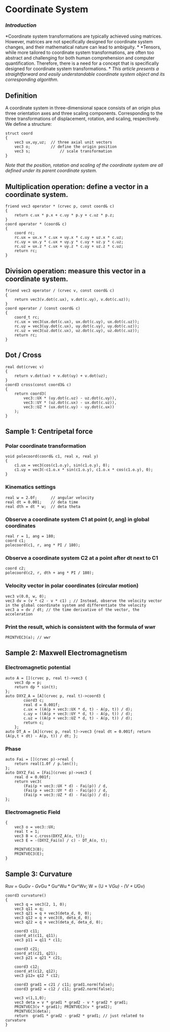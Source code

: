 # Coordinate System

### *Introduction*
*Coordinate system transformations are typically achieved using matrices. However, matrices are not specifically designed for coordinate system changes, and their mathematical nature can lead to ambiguity. *
*Tensors, while more tailored to coordinate system transformations, are often too abstract and challenging for both human comprehension and computer quantification. Therefore, there is a need for a concept that is specifically designed for coordinate system transformations. *
*This article presents a straightforward and easily understandable coordinate system object and its corresponding algorithm.*
## Definition
A coordinate system in three-dimensional space consists of an origin plus three orientation axes and three scaling components. Corresponding to the three transformations of displacement, rotation, and scaling, respectively.
We define a structure:
````
struct coord
{
    vec3 ux,uy,uz; 	// three axial unit vectors
    vec3 o; 		// define the origin position
    vec3 s; 	        // scale transformation
}
````
*Note that the position, rotation and scaling of the coordinate system are all defined under its parent coordinate system.*
## Multiplication operation: define a vector in a coordinate system.
```
friend vec3 operator * (crvec p, const coord& c)
{
    return c.ux * p.x + c.uy * p.y + c.uz * p.z;
}
coord operator * (coord& c)
{
    coord rc;
    rc.ux = ux.x * c.ux + uy.x * c.uy + uz.x * c.uz;
    rc.uy = ux.y * c.ux + uy.y * c.uy + uz.y * c.uz;
    rc.uz = ux.z * c.ux + uy.z * c.uy + uz.z * c.uz;
    return rc;
}
```
## Division operation: measure this vector in a coordinate system.
```
friend vec3 operator / (crvec v, const coord& c)
{
	return vec3(v.dot(c.ux), v.dot(c.uy), v.dot(c.uz));
}
coord operator / (const coord& c)
{
	coord_t rc;
	rc.ux = vec3(ux.dot(c.ux), ux.dot(c.uy), ux.dot(c.uz));
	rc.uy = vec3(uy.dot(c.ux), uy.dot(c.uy), uy.dot(c.uz));
	rc.uz = vec3(uz.dot(c.ux), uz.dot(c.uy), uz.dot(c.uz));
	return rc;
}
```
## Dot / Cross
```
real dot(crvec v)
{
	return v.dot(ux) + v.dot(uy) + v.dot(uz);
}
coord3 cross(const coord3& c)
{
	return coord3(
		vec3::UX * (uy.dot(c.uz) - uz.dot(c.uy)),
		vec3::UY * (uz.dot(c.ux) - ux.dot(c.uz)),
		vec3::UZ * (ux.dot(c.uy) - uy.dot(c.ux))
	);
}
```

## Sample 1: Centripetal force
### Polar coordinate transformation
````
void polecoord(coord& c1, real x, real y)
{
    c1.ux = vec3(cos(c1.o.y), sin(c1.o.y), 0);
    c1.uy = vec3(-c1.o.x * sin(c1.o.y), c1.o.x * cos(c1.o.y), 0);
}
````
### Kinematics settings
````
real w = 2.0f; 		// angular velocity
real dt = 0.001; 	// deta time
real dth = dt * w; 	// deta theta
````

### Observe a coordinate system C1 at point (r, ang) in global coordinates
````
real r = 1, ang = 180;
coord c1;
polecoord(c1, r, ang * PI / 180);
````
### Observe a coordinate system C2 at a point after dt next to C1
````
coord c2;
polecoord(c2, r, dth + ang * PI / 180);
````
### Velocity vector in polar coordinates (circular motion)
````
vec3 v(0.0, w, 0);
vec3 dv = (v * c2 - v * c1) ; // Instead, observe the velocity vector in the global coordinate system and differentiate the velocity
vec3 a = dv / dt; // the time derivative of the vector, the acceleration
````

### Print the result, which is consistent with the formula of w*w*r
````
PRINTVEC3(a); // wwr
````

## Sample 2: Maxwell Electromagnetism
### Electromagnetic potential
```
auto A = [](crvec p, real t)->vec3 {
	vec3 dp = p;
	return dp * sin(t); 
};
auto DXYZ_A = [A](crvec p, real t)->coord3 {
		coord3 c;
		real d = 0.001f;
		c.ux = ((A(p + vec3::UX * d, t) - A(p, t)) / d);
		c.uy = ((A(p + vec3::UY * d, t) - A(p, t)) / d);
		c.uz = ((A(p + vec3::UZ * d, t) - A(p, t)) / d);
		return c;
	};
auto DT_A = [A](crvec p, real t)->vec3 {real dt = 0.001f; return (A(p,t + dt) - A(p, t)) / dt; };
```
### Phase
```
auto Fai = [](crvec p)->real {
	return real(1.0f / p.len()); 
};
auto DXYZ_Fai = [Fai](crvec p)->vec3 {
	real d = 0.001f; 
	return vec3(
		(Fai(p + vec3::UX * d) - Fai(p)) / d,
		(Fai(p + vec3::UY * d) - Fai(p)) / d,
		(Fai(p + vec3::UZ * d) - Fai(p)) / d);
};
```
### Electromagnetic Field
```
{
	vec3 o = vec3::UX;
	real t = 1;
	vec3 B = c.cross(DXYZ_A(o, t));
	vec3 E = -(DXYZ_Fai(o) / c) - DT_A(o, t);

	PRINTVEC3(B);
	PRINTVEC3(E);
}
```
## Sample 3: Curvature
Ruv = Gu*Gv - Gv*Gu * Gu^Wu * Gv^Wv;  W = (U + V*Gu) - (V + U*Gv)
```
coord3 curvature()
{
	vec3 q = vec3(2, 1, 0);
	vec3 q11 = q;
	vec3 q21 = q + vec3(deta_d, 0, 0);
	vec3 q12 = q + vec3(0, deta_d, 0);
	vec3 q22 = q + vec3(deta_d, deta_d, 0);
	
	coord3 c11;
	coord_at(c11, q11);
	vec3 p11 = q11 * c11;

	coord3 c21;
	coord_at(c21, q21);
	vec3 p21 = q21 * c21;

	coord3 c12;
	coord_at(c12, q12);
	vec3 p12= q12 * c12;

	coord3 grad1 = c21 / c11; grad1.norm(false);
	coord3 grad2 = c12 / c11; grad2.norm(false);

	vec3 v(1,1,0);
	vec3 deta = v * grad1 * grad2 - v * grad2 * grad1;
	PRINTVEC3(v * grad1); PRINTVEC3(v * grad2);
	PRINTVEC3(deta);
	return  grad1 * grad2 - grad2 * grad1; // just related to curvature
}
```
